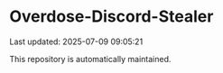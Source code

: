 # Overdose-Discord-Stealer

Last updated: 2025-07-09 09:05:21

This repository is automatically maintained.
